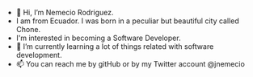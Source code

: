 - 👋 Hi, I’m Nemecio Rodriguez.
-  I am from Ecuador. I was born in a peculiar but beautiful city called Chone.
-  I'm interested in becoming a Software Developer.
- 🌱 I’m currently learning a lot of things related with software development.
- 📫 You can reach me by gitHub or by my Twitter account @jnemecio

<!---
jner0/jner0 is a ✨ special ✨ repository because its `README.md` (this file) appears on your GitHub profile.
You can click the Preview link to take a look at your changes.
--->
